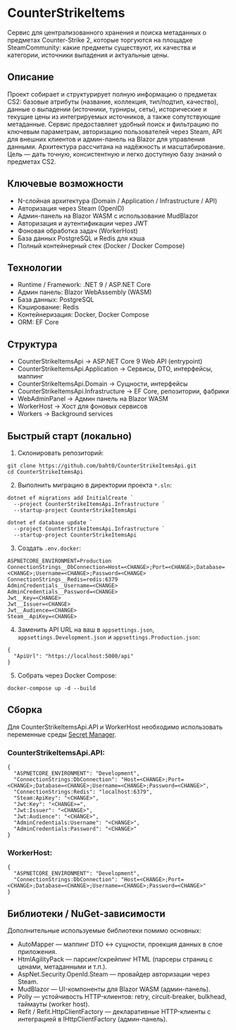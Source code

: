 # CounterStrikeItems
Сервис для централизованного хранения и поиска метаданных о предметах Counter-Strike 2, которые торгуются на площадке SteamCommunity: какие предметы существуют, их качества и категории, источники выпадения и актуальные цены.

## Описание
Проект собирает и структурирует полную информацию о предметах CS2: базовые атрибуты (название, коллекция, тип/подтип, качество), данные о выпадении (источники, турниры, сеты), исторические и текущие цены из интегрируемых источников, а также сопутствующие метаданные. Сервис предоставляет удобный поиск и фильтрацию по ключевым параметрам, авторизацию пользователей через Steam, API для внешних клиентов и админ-панель на Blazor для управления данными. Архитектура рассчитана на надёжность и масштабирование. Цель — дать точную, консистентную и легко доступную базу знаний о предметах CS2.

## Ключевые возможности
* N-слойная архитектура (Domain / Application / Infrastructure / API)
* Авторизация через Steam (OpenID)
* Админ-панель на Blazor WASM с использование MudBlazor
* Авторизация и аутентификации через JWT
* Фоновая обработка задач (WorkerHost)
* База данных PostgreSQL и Redis для кэша
* Полный контейнерный стек (Docker / Docker Compose)

## Технологии
* Runtime / Framework: .NET 9 / ASP.NET Core
* Админ панель: Blazor WebAssembly (WASM)
* База данных: PostgreSQL
* Кэширование: Redis
* Контейнеризация: Docker, Docker Compose
* ORM: EF Core

## Структура
* CounterStrikeItemsApi                    -> ASP.NET Core 9 Web API (entrypoint)
* CounterStrikeItemsApi.Application        -> Сервисы, DTO, интерфейсы, маппинг
* CounterStrikeItemsApi.Domain             -> Сущности, интерфейсы
* CounterStrikeItemsApi.Infrastructure     -> EF Core, репозитории, фабрики
* WebAdminPanel                            -> Админ панель на Blazor WASM
* WorkerHost                               -> Хост для фоновых сервисов
* Workers                                  -> Background services

## Быстрый старт (локально)
1. Склонировать репозиторий:
```
git clone https://github.com/baht0/CounterStrikeItemsApi.git
cd CounterStrikeItemsApi
```
2. Выполнить миграцию в директории проекта `*.sln`:
```
dotnet ef migrations add InitialCreate `
  --project CounterStrikeItemsApi.Infrastructure `
  --startup-project CounterStrikeItemsApi

dotnet ef database update `
  --project CounterStrikeItemsApi.Infrastructure `
  --startup-project CounterStrikeItemsApi
```
3. Создать `.env.docker`:
```
ASPNETCORE_ENVIRONMENT=Production
ConnectionStrings__DbConnection=Host=<CHANGE>;Port=<CHANGE>;Database=<CHANGE>;Username=<CHANGE>;Password=<CHANGE>
ConnectionStrings__Redis=redis:6379
AdminCredentials__Username=<CHANGE>
AdminCredentials__Password=<CHANGE>
Jwt__Key=<CHANGE>
Jwt__Issuer=<CHANGE>
Jwt__Audience=<CHANGE>
Steam__ApiKey=<CHANGE>
```
4. Заменить API URL на ваш в `appsettings.json`, `appsettings.Development.json` и `appsettings.Production.json`:
```
{
  "ApiUrl": "https://localhost:5000/api"
}
```
5. Собрать через Docker Compose:
```
docker-compose up -d --build
```

## Сборка
Для CounterStrikeItemsApi.API и WorkerHost необходимо использовать переменные среды [Secret Manager](https://learn.microsoft.com/ru-ru/aspnet/core/security/app-secrets?view=aspnetcore-9.0&tabs=windows#secret-manager).
### CounterStrikeItemsApi.API:
```
{
  "ASPNETCORE_ENVIRONMENT": "Development",
  "ConnectionStrings:DbConnection": "Host=<CHANGE>;Port=<CHANGE>;Database=<CHANGE>;Username=<CHANGE>;Password=<CHANGE>",
  "ConnectionStrings:Redis": "localhost:6379",
  "Steam:ApiKey": "<CHANGE>",
  "Jwt:Key": "<CHANGE>=",
  "Jwt:Issuer": "<CHANGE>",
  "Jwt:Audience": "<CHANGE>",
  "AdminCredentials:Username": "<CHANGE>",
  "AdminCredentials:Password": "<CHANGE>"
}
```
### WorkerHost:
```
{
  "ASPNETCORE_ENVIRONMENT": "Development",
  "ConnectionStrings:DbConnection": "Host=<CHANGE>;Port=<CHANGE>;Database=<CHANGE>;Username=<CHANGE>;Password=<CHANGE>"
}
```
## Библиотеки / NuGet-зависимости
Дополнительные используемые библиотеки помимо основных:
* AutoMapper — маппинг DTO ↔ сущности, проекция данных в слое приложения.
* HtmlAgilityPack — парсинг/скрейпинг HTML (парсеры страниц с ценами, метаданными и т.п.).
* AspNet.Security.OpenId.Steam — провайдер авторизации через Steam.
* MudBlazor — UI-компоненты для Blazor WASM (админ-панель).
* Polly — устойчивость HTTP-клиентов: retry, circuit-breaker, bulkhead, таймауты (worker host).
* Refit / Refit.HttpClientFactory — декларативные HTTP-клиенты с интеграцией в IHttpClientFactory (админ-панель).
